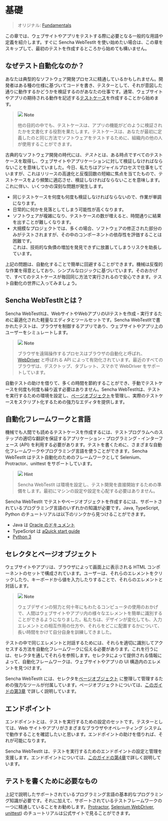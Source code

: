 基礎
====

> オリジナル: [Fundamentals](https://docs.sencha.com/webtestit/guides/getting-started/fundamentals.html)

この章では、ウェブサイトやアプリをテストする際に必要となる一般的な用語や定義を紹介します。すぐに Sencha WebTestIt を使い始めたい場合は、この章をスキップして、最初のテストを作成するところから始めても構いません。

なぜテスト自動化なのか？
-------------------

あなたは典型的なソフトウェア開発プロセスに精通しているかもしれません。開発者はある種の仕様に基づいてコードを書き、テスターとして、それが意図した通りに動作するかどうかを検証するのがあなたの仕事です。通常、ウェブサイトやアプリの期待される動作を記述する[テストケース](https://en.wikipedia.org/wiki/Test_case)を作成することから始めます。

> ![](https://docs.sencha.com/webtestit/guides/images/note-icon.png) **Note**
>
> 他の目的の中でも、テストケースは、アプリの機能がどのように検証されたかを文書化する役割を果たします。テストケースは、あなたが最初に定義したのと同じ方法でソフトウェアをテストするために、組織内の他の人が使用することができます。
 
 古典的なソフトウェア開発の時代には、*テスト*とは、ある時点ですべてのテストケースを取得し、ウェブサイトやアプリケーションに対して検証しなければならないことを意味していました。今日、私たちはアジャイルプロセスで仕事をしていますが、これはリリースの高速化と反復回数の短縮に焦点を当てたもので、テストケースをより頻繁に適応させ、検証しなければならないことを意味します。これに伴い、いくつかの深刻な問題が発生します。

- 同じテストケースを何度も何度も検証しなければならないので、作業が単調になります。
- 日常的に何かを見落としてしまう可能性が高くなります。
- ソフトウェアが複雑になり、テストケースの数が増えると、時間通りに結果を出すことが難しくなります。
- 大規模なプロジェクトでは、多くの場合、ソフトウェアの修正された部分のみがテストされますが、その中のコンポーネントの依存性を評価することは困難です。  
  これは、技術的な負債の増加を発見できずに放置してしまうリスクを助長しています。
 
上記の問題は、自動化することで簡単に回避することができます。機械は反復的な作業を得意としており、シンプルなロジックに基づいています。そのおかげで、すべてのテストケースが毎回同じ方法で実行されるので安心できます。テスト自動化の世界に入ってみましょう。

Sencha WebTestItとは？
--------------------

Sencha WebTestItは、WebサイトやWebアプリのUIテストを作成・実行するために最適化された軽量なエディタとツールセットです。Sencha WebTestItで書かれたテストは、ブラウザを制御するアプリであり、ウェブサイトやアプリ上のユーザーをシミュレートします。 

> ![](https://docs.sencha.com/webtestit/guides/images/note-icon.png) **Note**
>
>  ブラウザを遠隔操作するプロセスはブラウザの自動化と呼ばれ、[WebDriver](https://www.w3.org/TR/webdriver1/) と呼ばれる API によって有効化されています。最近のすべてのブラウザは、デスクトップ、タブレット、スマホで WebDriver をサポートしています。

自動テストの助けを借りて、多くの時間を節約することができ、手動でテストケースを何度も何度も繰り返す必要はありません。Sencha WebTestItは、テストを実行するための環境を設定し、[ページオブジェクト](https://docs.sencha.com/webtestit/guides/page-objects/introduction.html)を管理し、実際のテストケースをスクリプト化するための強力なエディタを提供します。

自動化フレームワークと言語
---------------------

機械でも人間でも読めるテストケースを作成するには、テストプログラムへのステップの適切な翻訳を保証するアプリケーション・プログラミング・インターフェース (API) を利用する必要があります。テストを書くために、さまざまな自動化フレームワークやプログラミング言語を使うことができます。Sencha WebTestIt はテスト自動化のためのフレームワークとして Selenium、Protractor、unittest をサポートしています。

> ![](https://docs.sencha.com/webtestit/guides/images/hint-icon.png) **Hint**
>
> Sencha WebTestIt は環境を設定し、テスト開発を直接開始するための準備をします。最初にマシンの設定や設定を心配する必要はありません。

Sencha WebTestIt でテストやページオブジェクトを作成するには、サポートされているプログラミング言語のいずれかの知識が必要です。Java, TypeScript, Python のチュートリアルは以下のリンクから見つけることができます。

- Java は [Oracle のドキュメント](https://docs.oracle.com/javase/tutorial/)
- TypeScript は [aQuick start guide](https://www.typescriptlang.org/docs/tutorial.html)
- [Python 3](https://docs.python.org/3/tutorial/)

セレクタとページオブジェクト
----------------------

ウェブサイトやアプリは、ブラウザによって画面上に表示される HTML コンポーネントのセットで構成されています。ユーザーは、それらのエレメントをクリックしたり、キーボードから値を入力したりすることで、それらのエレメントと対話します。

> ![](https://docs.sencha.com/webtestit/guides/images/note-icon.png) **Note**
>
>  ウェブデザインの努力と何十年にもわたるコンピュータの使用のおかげで、人間はウェブサイトやアプリ内の様々なエレメントを簡単に識別することができるようになりました。私たちは、デザインが変化しても、入力エレメントとの相互作用の仕方や、それらをどこに配置するかについて、長い時間をかけて自分自身を訓練してきました。

テストの中で同じエレメントと対話するためには、それらを適切に識別してアクセスする方法を自動化フレームワークに伝える必要があります。これを行うには、セレクタを通してそれらを参照します。セレクタによって提供される情報によって、自動化フレームワークは、ウェブサイトやアプリの UI 構造内のエレメントを見つけます。

Sencha WebTestIt には、セレクタを[ページオブジェクト](https://github.com/SeleniumHQ/selenium/wiki/PageObjects) に整理して管理するための強力なツールが付属しています。ページオブジェクトについては、[このガイドの第3章](../PageObjects/Introduction.md) で詳しく説明しています。

エンドポイント
-----------

エンドポイントとは、テストを実行するための設定のセットです。テスターとしては、Web サイトやアプリがさまざまなブラウザやオペレーティング システムで動作することを確認したいと思います。エンドポイントの助けを借りれば、それが可能になります。

Sencha WebTestIt は、テストを実行するためのエンドポイントの設定と管理を支援します。エンドポイントについては、[このガイドの第4章](../RunningTests/Introduction.md)で詳しく説明しています。

テストを書くために必要なもの
----------------------

上記で説明したサポートされているプログラミング言語の基本的なプログラミング知識が必要です。それに加えて、サポートされているテストフレームワークの一つに精通していることをお勧めします。[Protractor](https://www.protractortest.org/#/tutorial), [Selenium WebDriver](https://www.seleniumhq.org/docs/03_webdriver.jsp#introducing-the-selenium-webdriver-api-by-example), [unittest](https://docs.python.org/3/library/unittest.html)) のチュートリアルは公式サイトで見ることができます。